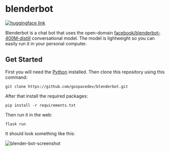 # blenderbot

[![huggingface link](https://img.shields.io/badge/Open_in-huggingface-yellow)](https://huggingface.co/spaces/gospacedev/blenderbot)

Blenderbot is a chat bot that uses the open-domain [facebook/blenderbot-400M-distill](https://huggingface.co/facebook/blenderbot-400M-distill) conversational model. The model is lightweight so you can easily run it in your personal computer.

## Get Started

First you will need the [Python](https://www.python.org/) installed. Then clone this repository using this command:

```
git clone https://github.com/gospacedev/blenderbot.git
```

After that install the required packages:

```
pip install -r requirements.txt
```

Then run it in the web:
```
flask run
```

It should look something like this:

![blender-bot-screenshot](https://raw.githubusercontent.com/gospacedev/blenderbot/main/blender-bot-screenshot.png)